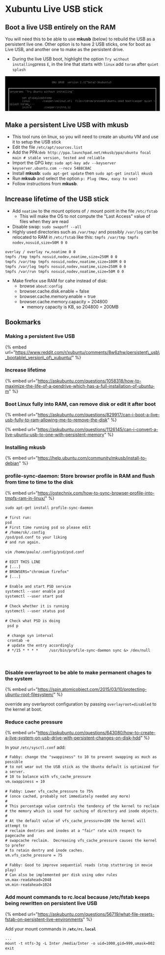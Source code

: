 # Xubuntu Live USB stick

## Boot a live USB entirely on the RAM

You will need this to be able to use **mkusb** \(below\) to rebuild the USB as a persistent live one. Other option is to have 2 USB sticks, one for boot as Live USB, and another one to make as the persistent drive.

* During the live USB boot, highlight the option `Try without installing`press `E`, in the line that starts with `linux` add `toram` after `quiet splash`

![](.gitbook/assets/image%20%283%29.png)

## Make a persistent Live USB with **mkusb**

* This tool runs on linux, so you will need to create an ubuntu VM and use it to setup the USB stick
* Edit the file `/etc/apt/sources.list`
* Add the PPA:`deb http://ppa.launchpad.net/mkusb/ppa/ubuntu focal main # stable version, tested and reliable`
* Import the GPG key: `sudo apt-key adv --keyserver keyserver.ubuntu.com --recv 54B8C8AC`
* Install **mkusb**: `sudo apt-get update` then `sudo apt-get install mkusb`
* Run **mksub** and select the option `p: Plug (New, easy to use)`
* Follow instructions from **mkusb**.

## Increase lifetime of the USB stick

* Add `noatime` to the mount options of `/` mount point in the file `/etc/fstab`
  * This will make the OS to not compute the "Last Access" value of files when they are read
* Disable swap: `sudo swapoff --all`
* Highly used directories such as `/var/tmp/` and possibly `/var/log` can be relocated to RAM in `/etc/fstab` like this: `tmpfs /var/tmp tmpfs nodev,nosuid,size=50M 0 0`

```text
overlay / overlay rw,noatime 0 0
tmpfs /tmp tmpfs nosuid,nodev,noatime,size=250M 0 0
tmpfs /var/tmp tmpfs nosuid,nodev,noatime,size=100M 0 0
tmpfs /var/log tmpfs nosuid,nodev,noatime,size=250M 0 0
tmpfs /var/run tmpfs nosuid,nodev,noatime,size=50M 0 0
```

* Make firefox use RAM for cahe instead of disk:
  * browse `about:config`
  * browser.cache.disk.enable = false
  * browser.cache.memory.enable = true
  * browser.cache.memory.capacity = 204800
    * memory capacity is KB, so 204800 = 200MB

## Bookmarks

### Making a persistent live USB

{% embed url="https://www.reddit.com/r/xubuntu/comments/8w6zhw/persistent\_usb\_bootable\_version\_of\_xubuntu/" %}

### Increase lifetime

{% embed url="https://askubuntu.com/questions/1058318/how-to-maximize-the-life-of-a-pendrive-which-has-a-full-installation-of-ubuntu-m" %}

### Boot Linux fully into RAM, can remove disk or edit it after boot

{% embed url="https://askubuntu.com/questions/829917/can-i-boot-a-live-usb-fully-to-ram-allowing-me-to-remove-the-disk" %}

{% embed url="https://askubuntu.com/questions/1126145/can-i-convert-a-live-ubuntu-usb-to-one-with-persistent-memory" %}

### Installing mkusb

{% embed url="https://help.ubuntu.com/community/mkusb/install-to-debian" %}

### profile-sync-daemon: Store browser profile in RAM and flush from time to time to the disk

{% embed url="https://ostechnix.com/how-to-sync-browser-profile-into-tmpfs-ram-in-linux/" %}

```text
sudo apt-get install profile-sync-daemon

# first run:
psd
# First time running psd so please edit
# /home/sk/.config
/psd/psd.conf to your liking
# and run again.

vim /home/paulo/.config/psd/psd.conf

# EDIT THIS LINE
# [...]
# BROWSERS="chromium firefox"
# [...]

# Enable and start PSD service
systemctl --user enable psd
systemctl --user start psd

# Check whether it is running
systemctl --user status psd

# Check what PSD is doing
 psd p
 
 # change syn interval
 crontab -e
 # update the entry accordingly
 # */15 * * * *     /usr/bin/profile-sync-daemon sync &> /dev/null
 
 

```

### Disable overlayroot to be able to make permanent chages to the system

{% embed url="https://spin.atomicobject.com/2015/03/10/protecting-ubuntu-root-filesystem/" %}

override any overlayroot configuration by passing `overlayroot=disabled` to the kernel at boot.

### Reduce cache pressure

{% embed url="https://askubuntu.com/questions/643080/how-to-create-a-live-system-on-usb-drive-with-persistent-changes-on-disk-hdd" %}

In your `/etc/sysctl.conf` add:

```text
# Fabby: change the "swappiness" to 10 to prevent swapping as much as possible
# to not wear out the USB stick as the Ubuntu default is optimized for a server.
# 10 to balance with vfs_cache_pressure
vm.swappiness = 10

# Fabby: Lower vfs_cache_pressure to 75% 
# (once cached, probably not immediately needed any more)
#
# This percentage value controls the tendency of the kernel to reclaim
# the memory which is used for caching of directory and inode objects.
#
# At the default value of vfs_cache_pressure=100 the kernel will attempt to
# reclaim dentries and inodes at a "fair" rate with respect to pagecache and
# swapcache reclaim.  Decreasing vfs_cache_pressure causes the kernel to prefer
# to retain dentry and inode caches.
vm.vfs_cache_pressure = 75

# Fabby: Good to improve sequential reads (stop stuttering in movie play)
# Can also be implemented per disk using udev rules
vm.max-readahead=2048
vm.min-readahead=1024
```

### Add mount commands to rc.local because /etc/fstab keeps being rewritten on persistent live USB

{% embed url="https://askubuntu.com/questions/56719/what-file-resets-fstab-on-persistent-live-environments" %}

 Add your mount commands in **`/etc/rc.local`**

```text
...
mount -t ntfs-3g -L Inter /media/Inter -o uid=1000,gid=999,umask=002
exit
```

